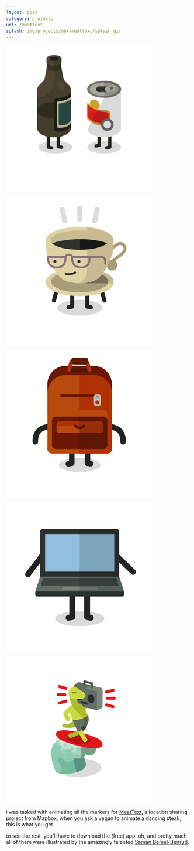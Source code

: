 ```yaml
---
layout: post
category: projects
url: /meattext
splash: img/projects/mbx-meattext/splash.gif
---
```


![[drinks]](../img/projects/mbx-meattext/bar.gif)

![[coffee]](../img/projects/mbx-meattext/coffee.gif)

![[luggage]](../img/projects/mbx-meattext/luggage.gif)

![[computer]](../img/projects/mbx-meattext/computer.gif)

![[surfer]](../img/projects/mbx-meattext/surfer.gif)

i was tasked with animating all the markers for [MeatText](http://www.meattext.com/), a location sharing project from Mapbox. when you ask a vegan to animate a dancing steak, this is what you get. 

to see the rest, you'll have to download the (free) app. oh, and pretty much all of them were illustrated by the amazingly talented [Saman Bemel-Benrud](http://trashmoon.com/).